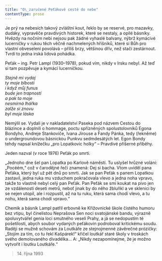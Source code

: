 ```yaml
---
title: "O\_zaručené Peťákově cestě do nebe"
contentType: prose
---
```


Je prý na nebesích takový zvláštní kout, řeklo by se reservé, pro mazavky, dudáky, vypravěče pravdivých historek, které se nestaly, a opilé básníky. Hvězdy na nočním nebi nejsou pak žádné vyhaslé balvany, nýbrž kymácivé lucerničky v rukou těch věčně nachmelených hříšníků, které si Bůh pro vlastní obveselení povolává – příliš brzy, většinou dřív, než stačí zestárnout. Tvrdí to jedna irská lidová pohádka.

Peťák – ing. Petr Lampl (1930–1978), pokud vím, nikdy v Irsku nebyl. Až teď si tam pozpěvuje a kymácí lucerničkou.

_Stejně mi vydaj  
ty moje blbosti  
i když můj funus  
bude jen trapností  
a pak ta moje  
nesmírná lhářka  
zalže si znovu  
byl moje láska_

Nemýlil se. Vydali je v nakladatelství Paseka pod názvem Cestou do blázince a doplnili o hommage, poctu spřízněných spolustolovníků Egona Bondyho, Andreje Stankoviče, Ivana Jirouse a Fandy Pánka, tedy (řekněme) o undergroundovou básnickou Punkvu sedm­desátých let. Egon Bondy tehdy napsal knížečku „pro Lopatkovic holky“ – Pravdivé příšerné příběhy.

Jeden nazval (v roce 1976) Peťák po smrti.

„Jednoho dne šel pan Lopatka po Karlově náměstí. Tu uslyšel hrůzné volání: „Pocéém,“ což v čarodějné řeči znamená: Dej si bacha. Vtom uviděl pana Peťáka, který byl už pět dnů po smrti. Jak se pan Peťák s panem Lopatkou zastavil, jedna ruka mu vzduchem pokračovala vlevo a jedna noha vpravo, takže to vlastně nebyl celý pan Peťák. Pan Peťák se smí koukat na pivo jen ze vzdálenosti deseti metrů, neboť jinak by do něho žbluňkl a ve sklenici by se nejen utopil, ale i rozpustil, až na tu ruku, která sama chodí vlevo, a tu nohu, která sama chodí vpravo.“

Chemik a básník Lampl patřil erbovně ke Křižovnické škole čistého humoru bez vtipu, byl činelistou Neprašova Sen noci svatojánské bandu, výrazně spoluvytvářel genia loci smutného veselí Prahy, a já se nedopustím té pošetilosti, abych soubor vydaných peťákovin podroboval kritickému soudu. Raději se mužně schovám za Loutkáře ze stejnojmenné závěrečné prózičky: „Stojím za tím, co tu řekl Kašpárek!“ křičel loutkář staré školy v troskách svého demolovaného divadélka… A: „Nikdy nezapomínejme, že je možno vytvořit i loutku Loutkáře.“

> 14. října 1993
